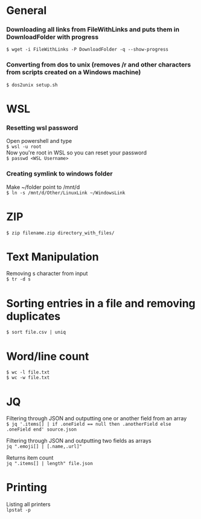 # General
### Downloading all links from FileWithLinks and puts them in DownloadFolder with progress  
```$ wget -i FileWithLinks -P DownloadFolder -q --show-progress```
### Converting from dos to unix (removes /r and other characters from scripts created on a Windows machine)
```$ dos2unix setup.sh```

# WSL
### Resetting wsl password
Open powershell and type   
```$ wsl -u root```   
Now you're root in WSL so you can reset your password   
```$ passwd <WSL Username>```

### Creating symlink to windows folder
Make ~/folder point to /mnt/d   
```$ ln -s /mnt/d/Other/LinuxLink ~/WindowsLink```

# ZIP
```$ zip filename.zip directory_with_files/```

# Text Manipulation
Removing s character from input   
```$ tr -d s```

# Sorting entries in a file and removing duplicates
```$ sort file.csv | uniq```

# Word/line count   
```$ wc -l file.txt```   
```$ wc -w file.txt```   

# JQ
Filtering through JSON and outputting one or another field from an array  
```$ jq '.items[] | if .oneField == null then .anotherField else .oneField end' source.json```
   
Filtering through JSON and outputting two fields as arrays  
```jq ".emoji[] | [.name,.url]"```

Returns item count   
```jq ".items[] | length" file.json```

# Printing   
Listing all printers   
```lpstat -p```

